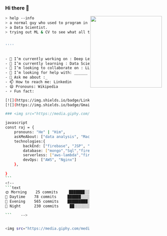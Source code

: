 ### Hi there 👋
<img align='right' src="https://media.giphy.com/media/M9gbBd9nbDrOTu1Mqx/giphy.gif" width="230">


````bash
> help --info
> a normal guy who used to program in Java and has recently ventured out into Python. 
> a Data Scientist.
> trying out ML & CV to see what all the fuss is about and he might actually ❤ it. Likes searching about latest researches and technologies.


''''


- 🔭 I’m currently working on : Deep Learning
- 🌱 I’m currently learning : Data Science
- 👯 I’m looking to collaborate on : LLMs
- 🤔 I’m looking for help with: ______
- 💬 Ask me about :_
- 📫 How to reach me: Linkedin
- 😄 Pronouns: Wikipedia
- ⚡ Fun fact: 

[![](https://img.shields.io/badge/LinkedIn-rajsinha-blue)](https://www.linkedin.com/in/raj-sinha-bit/)
[![](https://img.shields.io/badge/Gmail-rajsinha.bits%40gmail.com-red)](mailto:rajsinha.bits@gmail.com)

### <img src="https://media.giphy.com/media/VgCDAzcKvsR6OM0uWg/giphy.gif" width="50"> A little more about me...  

javascript
const raj = {
    pronouns: "He" | "Him",
    askMeAbout: ["data analysis", "Machine Learning", "Deep Learning"],
    technologies:{
        backEnd: ["firebase", "JSP", "python"],
        database: ["mongo","Sql","firebase"],
        serverless: ["aws-lambda","firebase"],
        devOps: ["AWS", "Nginx"]
    },
  
}
```
<!--
```text
🌞 Morning    25 commits     ███████░░░░░░░░░░░░░░░░░░   3.55% 
🌆 Daytime    78 commits     ██████░░░░░░░░░░░░░░░░░░░   7.08% 
🌃 Evening    565 commits    █████████░░░░░░░░░░░░░░░░   63.01% 
🌙 Night      230 commits     ██░░░░░░░░░░░░░░░░░░░░░░░  27.36%

```    -->


<img src="https://media.giphy.com/media/LnQjpWaON8nhr21vNW/giphy.gif" width="60"> <em><b>I love connecting with different people</b> so if you want to say <b>hi, I'll be happy to meet you more!</b> :)</em>
